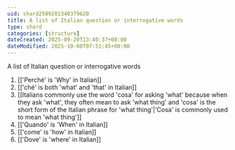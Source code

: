 ```yaml
---
uid: shard2509201340379620
title: A list of Italian question or interrogative words
type: shard
categories: [structure]
dateCreated: 2025-09-20T13:40:37+08:00
dateModified: 2025-10-08T07:51:45+00:00
---
```

A list of Italian question or interrogative words

1. [['Perché' is 'Why' in Italian]]
2. [['ché' is both 'what' and 'that' in Italian]]
3. [[Italians commonly use the word 'cosa' for asking 'what' because when they ask 'what', they often mean to ask 'what thing' and 'cosa' is the short form of the Italian phrase for 'what thing'|'Cosa' is commonly used to mean 'what thing']]
4. [['Quando' is 'When' in Italian]]
5. [['come' is 'how' in Italian]]
6. [['Dove' is 'where' in Italian]]